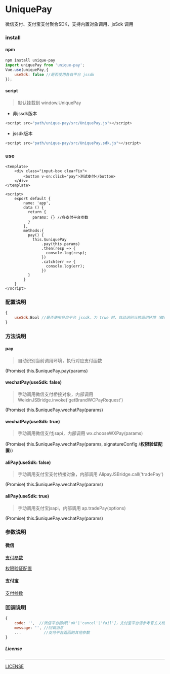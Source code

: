 # UniquePay
微信支付、支付宝支付聚合SDK，支持内置对象调用、jsSdk 调用

### install 

#### npm

```js
npm install unique-pay
import uniquePay from 'unique-pay';
Vue.use(uniquePay,{
    useSdk: false //是否使用各自平台 jssdk
});
```

#### script

> 默认挂载到 window.UniquePay

- 非jssdk版本

```js
<script src="path/unique-pay/src/UniquePay.js"></script>

```

- jssdk版本

```js
<script src="path/unique-pay/src/UniquePay.sdk.js"></script>

```

### use
```vue
<template>
	<div class="input-box clearFix">
		<button v-on:click="pay">测试支付</button>
	</div>
</template>

<script>
    export default {
        name: 'app',
        data () {
          return {
            params: {} //各支付平台参数
          }
        },
        methods:{
          pay() {
            this.$uniquePay
                .pay(this.params)
                .then(resp => {
                  console.log(resp);
                })
                .catch(err => {
                  console.log(err);
                })
          }
        }
    }
</script>

```

### 配置说明
```js
{
    useSdk:Bool //是否使用各自平台 jssdk，为 true 时，自动识别当前调用环境（微信/支付宝）注入支付平台jssdk，默认为 false（调用内置桥接对象）
}
```

### 方法说明

#### pay

>自动识别当前调用环境，执行对应支付函数

(Promise) this.$uniquePay.pay(params)  

#### wechatPay(useSdk: false)

>手动调用微信支付桥接对象，内部调用 WeixinJSBridge.invoke('getBrandWCPayRequest')

(Promise) this.$uniquePay.wechatPay(params)  

#### wechatPay(useSdk: true)

>手动调用微信支付jsapi，内部调用 wx.chooseWXPay(params)

(Promise) this.$uniquePay.wechatPay(params, signatureConfig /**权限验证配置**/)  

#### aliPay(useSdk: false)

>手动调用支付宝支付桥接对象，内部调用 AlipayJSBridge.call('tradePay')

(Promise) this.$uniquePay.wechatPay(params)  

#### aliPay(useSdk: true)

>手动调用支付宝jsapi，内部调用 ap.tradePay(options)

(Promise) this.$uniquePay.wechatPay(params)  


###  参数说明

#### 微信

[支付参数](https://pay.weixin.qq.com/wiki/doc/api/jsapi.php?chapter=7_7&index=6)

[权限验证配置](https://mp.weixin.qq.com/wiki?t=resource/res_main&id=mp1421141115)

#### 支付宝

[支付参数](https://myjsapi.alipay.com/jsapi/native/trade-pay.html)


###  回调说明

```js
{
    code: '',  //微信平台回调['ok'|'cancel'|'fail']，支付宝平台请参考官方文档 resultCode
	message: '', //回调消息
	...          //支付平台返回的其他参数
}
```

##### License
-------

[LICENSE](https://github.com/mvpleung/UniquePay/blob/master/LICENSE)
